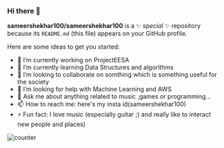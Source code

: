 ### Hi there 👋


**sameershekhar100/sameershekhar100** is a ✨ _special_ ✨ repository because its `README.md` (this file) appears on your GitHub profile.

Here are some ideas to get you started:

- 🔭 I’m currently working on ProjectEESA 
- 🌱 I’m currently learning Data Structures and algorithms
- 👯 I’m looking to collaborate on somthing which is something useful for the society
- 🤔 I’m looking for help with Machine Learning and AWS
- 💬 Ask me about anything related to music ,games or programming...
- 📫 How to reach me: here's my insta id(sameershekhar100)
- ⚡ Fun fact: I love music (especially guitar ;) and really like to interact new people and places)

<!-- ![Github stats](https://github-readme-stats.vercel.app/api?username=sameershekhar100)
 -->
 ![counter](https://enxv7gvg086v1hj.m.pipedream.net)
